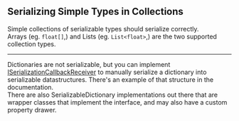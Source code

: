 ## Serializing Simple Types in Collections
Simple collections of serializable types should serialize correctly.  
Arrays (eg. `float[]`,) and Lists (eg. `List<float>`,) are the two supported collection types.  

---

Dictionaries are not serializable, but you can implement [ISerializationCallbackReceiver](https://docs.unity3d.com/ScriptReference/ISerializationCallbackReceiver.html) to manually serialize a dictionary into serializable datastructures. There's an example of that structure in the documentation.  
There are also SerializableDictionary implementations out there that are wrapper classes that implement the interface, and may also have a custom property drawer.